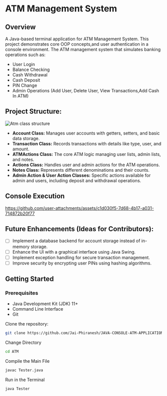 # ATM Management System

## Overview
A Java-based terminal application for ATM Management System. This project demonstrates core OOP concepts,and user authentication in a console environment.
The ATM management system that simulates banking operations such as:

- User Login
- Balance Checking
- Cash Withdrawal
- Cash Deposit
- PIN Change
- Admin Operations (Add User, Delete User, View Transactions,Add Cash In ATM)

## Project Structure:
![Atm class structure](https://github.com/user-attachments/assets/ff90830e-3fc5-4b54-b3a7-6bf923ddbb38)

- **Account Class:** Manages user accounts with getters, setters, and basic data storage.
- **Transaction Class:** Records transactions with details like type, user, and amount.
- **ATMActions Class:** The core ATM logic managing user lists, admin lists, and notes.
- **Actions Class:** Handles user and admin actions for the ATM operations.
- **Notes Class:** Represents different denominations and their counts.
- **Admin Action & User Action Classes:** Specific actions available for admin and users, including deposit and withdrawal operations.

## Console Execution


https://github.com/user-attachments/assets/c1d030f5-7d68-4b17-a031-714872b20f77



## Future Enhancements (Ideas for Contributors):
- [ ] Implement a database backend for account storage instead of in-memory storage.
- [ ] Enhance the UI with a graphical interface using Java Swing.
- [ ] Implement exception handling for secure transaction management.
- [ ] Improve security by encrypting user PINs using hashing algorithms.

## Getting Started

### Prerequisites
* Java Development Kit (JDK) 11+
* Command Line Interface
* Git


Clone the repository:
```bash
git clone https://github.com/Jai-Phiranesh/JAVA-CONSOLE-ATM-APPLICATION
```

Change Directory
```bash
cd ATM
```
Compile the Main File
```bash
javac Tester.java
```
Run in the Terminal
```bash
java Tester
```

